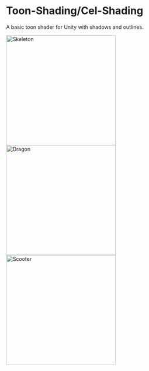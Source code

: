 # Toon-Shading/Cel-Shading
A basic toon shader for Unity with shadows and outlines.

<img height="300" alt="Skeleton" src="https://user-images.githubusercontent.com/18415215/101405170-000ee680-38d8-11eb-8f9a-d88d7364c696.png"> <img height="300" alt="Dragon" src="https://user-images.githubusercontent.com/18415215/101405173-00a77d00-38d8-11eb-9b9b-976fdb55a5c5.png">  <img height="300" alt="Scooter" src="https://user-images.githubusercontent.com/18415215/101405169-ff765000-38d7-11eb-8db7-69b9f8a84a60.png">
